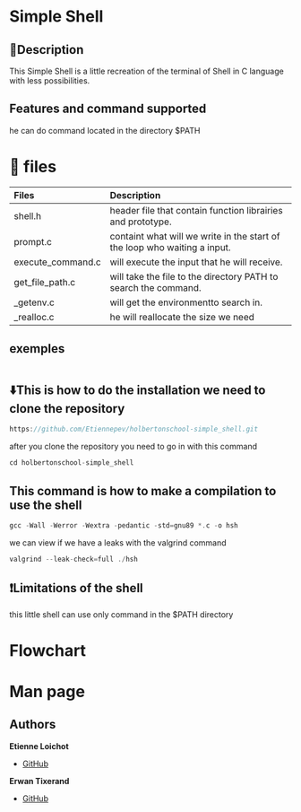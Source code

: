 # Simple Shell

## 📃Description

This Simple Shell is a little recreation of the terminal of Shell in C language with less possibilities.


## Features and command supported
he can do command located in the directory $PATH



# 📄 files

| Files                   | Description                                                             |
|:------------------------|:------------------------------------------------------------------------|
|shell.h                  |header file that contain function librairies and prototype.              |
|prompt.c                 |containt what will we write in the start of the loop who waiting a input.|
|execute_command.c        |will execute the input that he will receive.                             | 
|get_file_path.c          |will take the file to the directory PATH to search the command.          |
|_getenv.c                |will get the environmentto search in.                                    |
|_realloc.c               |he will reallocate the size we need                                      |

## exemples

```c

```

## ⬇️This is how to do the installation we need to clone the repository

```c
https://github.com/Etiennepev/holbertonschool-simple_shell.git
```
after you clone the repository you need to go in with this command

```c
cd holbertonschool-simple_shell
```
## This command is how to make a compilation to use the shell

```c
gcc -Wall -Werror -Wextra -pedantic -std=gnu89 *.c -o hsh
```

we can view if we have a leaks with the valgrind command

```c
valgrind --leak-check=full ./hsh
```

## ❗Limitations of the shell
this little shell can use only command in the $PATH directory

# Flowchart


# Man page


## Authors

**Etienne Loichot**
- [GitHub](https://github.com/Etiennepev)

**Erwan Tixerand**
- [GitHub](https://github.com/ertix222)
